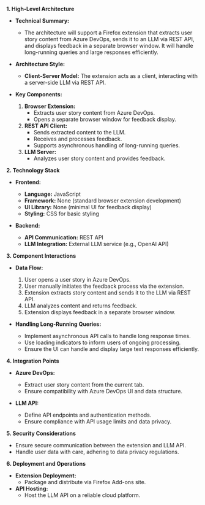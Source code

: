 **1. High-Level Architecture**

- **Technical Summary:**
  - The architecture will support a Firefox extension that extracts user story content from Azure DevOps, sends it to an LLM via REST API, and displays feedback in a separate browser window. It will handle long-running queries and large responses efficiently.

- **Architecture Style:**
  - **Client-Server Model:** The extension acts as a client, interacting with a server-side LLM via REST API.

- **Key Components:**
  1. **Browser Extension:** 
     - Extracts user story content from Azure DevOps.
     - Opens a separate browser window for feedback display.
  2. **REST API Client:**
     - Sends extracted content to the LLM.
     - Receives and processes feedback.
     - Supports asynchronous handling of long-running queries.
  3. **LLM Server:**
     - Analyzes user story content and provides feedback.

**2. Technology Stack**

- **Frontend:**
  - **Language:** JavaScript
  - **Framework:** None (standard browser extension development)
  - **UI Library:** None (minimal UI for feedback display)
  - **Styling:** CSS for basic styling

- **Backend:**
  - **API Communication:** REST API
  - **LLM Integration:** External LLM service (e.g., OpenAI API)

**3. Component Interactions**

- **Data Flow:**
  1. User opens a user story in Azure DevOps.
  2. User manually initiates the feedback process via the extension.
  3. Extension extracts story content and sends it to the LLM via REST API.
  4. LLM analyzes content and returns feedback.
  5. Extension displays feedback in a separate browser window.

- **Handling Long-Running Queries:**
  - Implement asynchronous API calls to handle long response times.
  - Use loading indicators to inform users of ongoing processing.
  - Ensure the UI can handle and display large text responses efficiently.

**4. Integration Points**

- **Azure DevOps:**
  - Extract user story content from the current tab.
  - Ensure compatibility with Azure DevOps UI and data structure.

- **LLM API:**
  - Define API endpoints and authentication methods.
  - Ensure compliance with API usage limits and data privacy.

**5. Security Considerations**

- Ensure secure communication between the extension and LLM API.
- Handle user data with care, adhering to data privacy regulations.

**6. Deployment and Operations**

- **Extension Deployment:**
  - Package and distribute via Firefox Add-ons site.
- **API Hosting:**
  - Host the LLM API on a reliable cloud platform.